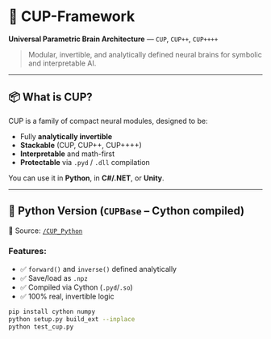 # 🧠 CUP-Framework

**Universal Parametric Brain Architecture** — `CUP`, `CUP++`, `CUP++++`

> Modular, invertible, and analytically defined neural brains for symbolic and interpretable AI.

---

## 📦 What is CUP?

CUP is a family of compact neural modules, designed to be:
- Fully **analytically invertible**
- **Stackable** (CUP, CUP++, CUP++++)
- **Interpretable** and math-first
- **Protectable** via `.pyd` / `.dll` compilation

You can use it in **Python**, in **C#/.NET**, or **Unity**.

---

## 🐍 Python Version (`CUPBase` – Cython compiled)

🔧 Source: [`/CUP_Python`](./CUP_Python)

### Features:
- ✅ `forward()` and `inverse()` defined analytically
- ✅ Save/load as `.npz`
- ✅ Compiled via Cython (`.pyd`/`.so`)
- ✅ 100% real, invertible logic

```bash
pip install cython numpy
python setup.py build_ext --inplace
python test_cup.py

